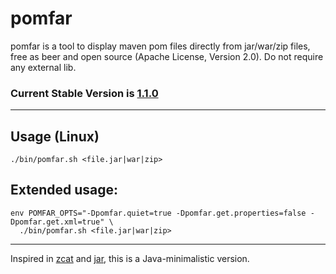 # pomfar

pomfar is a tool to display maven pom files directly from jar/war/zip files, free as beer and open source (Apache License, Version 2.0). Do not require any external lib.

### Current Stable Version is [1.1.0](https://maven-release.s3.amazonaws.com/release/org/javastack/pomfar/1.1.0/pomfar-1.1.0-bin.zip)

---

## Usage (Linux)

    ./bin/pomfar.sh <file.jar|war|zip>
    
## Extended usage:

    env POMFAR_OPTS="-Dpomfar.quiet=true -Dpomfar.get.properties=false -Dpomfar.get.xml=true" \
      ./bin/pomfar.sh <file.jar|war|zip>

---
Inspired in [zcat](http://linux.die.net/man/1/zcat) and [jar](http://docs.oracle.com/javase/1.5.0/docs/tooldocs/windows/jar.html), this is a Java-minimalistic version.
